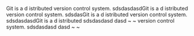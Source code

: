 Git is a d
istributed version control system.
sdsdasdasdGit is a d
istributed version control system.
sdsdasGit is a d
istributed version control system.
sdsdasdasdGit is a d
istributed sdsdasdasd
dasd
~
~
version control system.
sdsdasdasd
dasd
~
~

